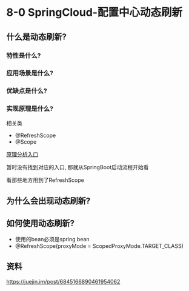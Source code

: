 # 8-0 SpringCloud-配置中心动态刷新



## 什么是动态刷新?

### 特性是什么? 

### 应用场景是什么? 

### 优缺点是什么? 

### 实现原理是什么? 

相关类

- @RefreshScope
- @Scope



<u>原理分析入口</u>

暂时没有找到对应的入口, 那就从SpringBoot启动流程开始看

看那些地方用到了RefreshScope













## 为什么会出现动态刷新? 

## 如何使用动态刷新? 

- 使用的bean必须是spring bean
- @RefreshScope(proxyMode = ScopedProxyMode.TARGET_CLASS)













## 资料

https://juejin.im/post/6845166890461954062